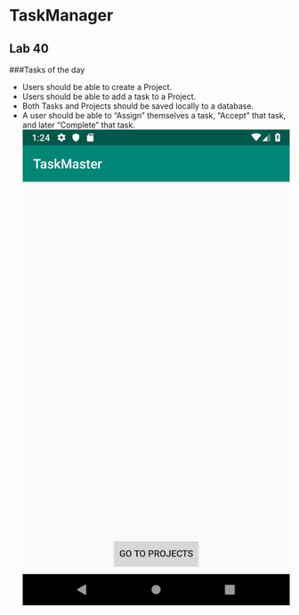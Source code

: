# TaskManager

## Lab 40   
###Tasks of the day
* Users should be able to create a Project.
* Users should be able to add a task to a Project.
* Both Tasks and Projects should be saved locally to a database.
* A user should be able to “Assign” themselves a task, “Accept” that task, and later “Complete” that task.
![Main Activity](ScreenShots/Screenshot_1548710695.png)